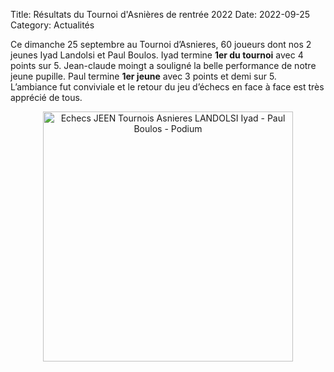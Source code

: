 Title: Résultats du Tournoi d'Asnières de rentrée 2022
Date: 2022-09-25
Category: Actualités


Ce dimanche 25 septembre au Tournoi d’Asnieres,
60 joueurs  dont nos 2 jeunes Iyad Landolsi et Paul Boulos. Iyad termine **1er du tournoi** avec 4 points sur 5.
Jean-claude moingt a souligné la belle performance de notre jeune pupille.
Paul termine **1er jeune** avec 3 points et demi sur 5. 
L’ambiance fut conviviale et le retour du jeu d’échecs en face à face est très apprécié de tous.

<div align="center" >
    <img src="{static}/images/tournois_asnieres_2022-09-25.jpeg" width="400" alt="Echecs JEEN Tournois Asnieres LANDOLSI Iyad - Paul Boulos - Podium" />
</div>
<br />
